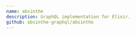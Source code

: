 ```yaml
---
name: absinthe
description: GraphQL implementation for Elixir.
github: absinthe-graphql/absinthe
---
```

